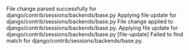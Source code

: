 File change parsed successfully for django/contrib/sessions/backends/base.py
Applying file update for django/contrib/sessions/backends/base.py
File change applied to django/contrib/sessions/backends/base.py.
Applying file update for django/contrib/sessions/backends/base.py
[file-update] Failed to find match for django/contrib/sessions/backends/base.py.

